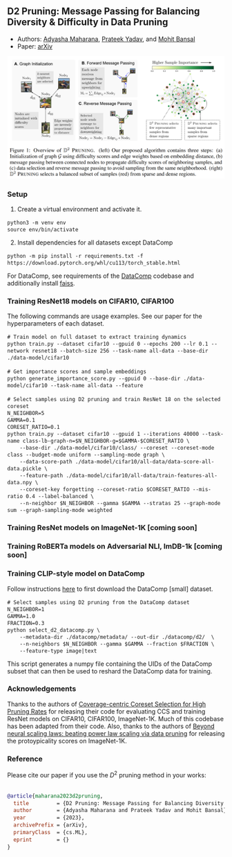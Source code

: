 ## D2 Pruning: Message Passing for Balancing Diversity & Difficulty in Data Pruning
* Authors: [Adyasha Maharana](https://adymaharana.github.io/), [Prateek Yadav](https://prateeky2806.github.io/), and [Mohit Bansal](https://www.cs.unc.edu/~mbansal/)
* Paper: [arXiv]()

![image](./assets/d2_pruning_main.png)

### Setup

1. Create a virtual environment and activate it.
```
python3 -m venv env
source env/bin/activate
```
2. Install dependencies for all datasets except DataComp
```
python -m pip install -r requirements.txt -f https://download.pytorch.org/whl/cu113/torch_stable.html
```
For DataComp, see requirements of the [DataComp](https://github.com/mlfoundations/datacomp) codebase and additionally install [faiss](https://github.com/facebookresearch/faiss/blob/main/INSTALL.md).

### Training ResNet18 models on CIFAR10, CIFAR100
The following commands are usage examples. See our paper for the hyperparameters of each dataset.
```
# Train model on full dataset to extract training dynamics
python train.py --dataset cifar10 --gpuid 0 --epochs 200 --lr 0.1 --network resnet18 --batch-size 256 --task-name all-data --base-dir ./data-model/cifar10

# Get importance scores and sample embeddings
python generate_importance_score.py --gpuid 0 --base-dir ./data-model/cifar10 --task-name all-data --feature

# Select samples using D2 pruning and train ResNet 18 on the selected coreset
N_NEIGHBOR=5
GAMMA=0.1
CORESET_RATIO=0.1
python train.py --dataset cifar10 --gpuid 1 --iterations 40000 --task-name class-lb-graph-n=$N_NEIGHBOR-g=$GAMMA-$CORESET_RATIO \
    --base-dir ./data-model/cifar10/class/ --coreset --coreset-mode class --budget-mode uniform --sampling-mode graph \
    --data-score-path ./data-model/cifar10/all-data/data-score-all-data.pickle \
    --feature-path ./data-model/cifar10/all-data/train-features-all-data.npy \
    --coreset-key forgetting --coreset-ratio $CORESET_RATIO --mis-ratio 0.4 --label-balanced \
    --n-neighbor $N_NEIGHBOR --gamma $GAMMA --stratas 25 --graph-mode sum --graph-sampling-mode weighted
```


### Training ResNet models on ImageNet-1K \[coming soon\]


### Training RoBERTa models on Adversarial NLI, ImDB-1k \[coming soon\]


### Training CLIP-style model on DataComp
Follow instructions [here](https://github.com/mlfoundations/datacomp) to first download the DataComp \[small\] dataset.
```
# Select samples using D2 pruning from the DataComp dataset
N_NEIGHBOR=1
GAMMA=1.0
FRACTION=0.3
python select_d2_datacomp.py \
    --metadata-dir ./datacomp/metadata/ --out-dir ./datacomp/d2/  \
    --n-neighbors $N_NEIGHBOR --gamma $GAMMA --fraction $FRACTION \
    --feature-type image|text
```
This script generates a numpy file containing the UIDs of the DataComp subset that can then be used to reshard the DataComp data for training.

### Acknowledgements
Thanks to the authors of [Coverage-centric Coreset Selection for High Pruning Rates](https://github.com/haizhongzheng/Coverage-centric-coreset-selection) for releasing their code for evaluating CCS and training ResNet models on CIFAR10, CIFAR100, ImageNet-1K. Much of this codebase has been adapted from their code. Also, thanks to the authors of [Beyond neural scaling laws: beating power law scaling via data pruning](https://github.com/rgeirhos/dataset-pruning-metrics) for releasing the protoypicality scores on ImageNet-1K.

### Reference
Please cite our paper if you use the $D^2$ pruning method in your works:
```bibtex

@article{maharana2023d2pruning,
  title         = {D2 Pruning: Message Passing for Balancing Diversity & Difficulty in Data Pruning},
  author        = {Adyasha Maharana and Prateek Yadav and Mohit Bansal},
  year          = {2023},
  archivePrefix = {arXiv},
  primaryClass  = {cs.ML},
  eprint        = {}
}
```